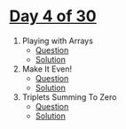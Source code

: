 # [Day 4 of 30](https://www.hackerrank.com/contests/day-4-of-30/challenges "Day 4 of 30 contest link")

1. Playing with Arrays
   - [Question](https://www.hackerrank.com/contests/day-4-of-30/challenges/playing-with-arrays-1-1 "Playing with Arrays")
   - [Solution](playing%20with%20arrays.py "Solution")
2. Make It Even!
   - [Question](https://www.hackerrank.com/contests/day-4-of-30/challenges/numbers-with-even-number-of-digits-1 "Make It Even!")
   - [Solution](make%20it%20even.py "Solution")
3. Triplets Summing To Zero
   - [Question](https://www.hackerrank.com/contests/day-4-of-30/challenges/triplets-summing-to-zero "Triplets Summing To Zero")
   - [Solution](triplets%20summing%20to%20zero.py "Solution")